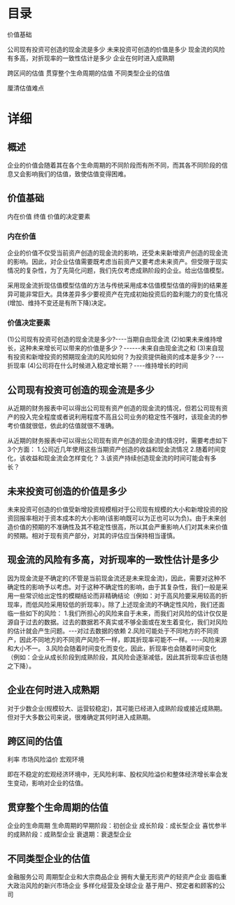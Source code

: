# 目录
价值基础

公司现有投资可创造的现金流是多少
未来投资可创造的价值是多少
现金流的风险有多高，对折现率的一致性估计是多少
企业在何时进入成熟期

跨区间的估值
贯穿整个生命周期的估值
不同类型企业的估值

厘清估值难点

# 详细
## 概述
企业的价值会随着其在各个生命周期的不同阶段而有所不同，而其各不同阶段的信息又会影响我们的估值，致使估值变得困难。
## 价值基础
内在价值
终值
价值的决定要素

### 内在价值
企业的价值不仅受当前资产创造的现金流的影响，还受未来新增资产创造的现金流的影响。因此，对企业估值需要既考虑当前资产又要考虑未来资产。但受限于现实情况的复杂性，为了先简化问题，我们先仅考虑成熟阶段的企业。给出估值模型。

采用现金流折现估值模型估值的方法与传统采用成本估值模型估值的得到的结果差异可能非常巨大。具体差异多少要视资产在完成初始投资后的盈利能力的变化情况(增加、维持不变还是有所下降)决定。
### 价值决定要素
(1)公司现有投资可创造的现金流是多少?----当期自由现金流
(2)如果未来维持增长，这种未来增长可以带来的价值是多少？------未来自由现金流之和
(3)来自现有投资和新增投资的预期现金流的风险如何？为投资提供融资的成本是多少？---折现率
(4)公司将在什么时候进入稳定增长期？----维持增长的时间

## 公司现有投资可创造的现金流是多少
从近期的财务报表中可以得出公司现有资产创造的现金流的情况，但若公司现有资产的投入完全程度或者说利用程度不高且公司业务的稳定性不强时，该现金流的参考价值就很低，依此的估值就很不准确。

从近期的财务报表中可以得出公司现有资产创造的现金流的情况时，需要考虑如下3个方面：
1.公司近几年使用这些当期资产创造的收益和现金流情况
2.随着时间变化，该收益和现金流会怎样变化？
3.该资产持续创造现金流的时间可能会有多长？

## 未来投资可创造的价值是多少
未来投资可创造的价值受新增投资规模相对于公司现有规模的大小和新增投资的投资回报率相对于资本成本的大小影响(该影响既可以为正也可以为负)。由于未来创造价值的预期的不准确性及其不稳定性很高，所以其会严重影响人们对其未来价值的预期。相对于现有资产部分，对其的评估应当保持相当谨慎。

## 现金流的风险有多高，对折现率的一致性估计是多少
因为现金流是不确定的(不管是当前现金流还是未来现金流)，因此，需要对这种不确定性的影响予以考虑。对于这种不确定性的影响，由于其复杂性，我们一般是采用一些常识给出定性的模糊结论而非精确结论（例如：对于高风险要采用较高的折现率，而低风险采用较低的折现率）。除了上述现金流的不确定性风险，我们还面临一些如下的风险：
1.我们所担心的风险来自于未来，而我们对风险的估计仅仅是源自于过去的数据。过去的数据若不真实或不够全面或在发生着变化，我们对风险的估计就会产生问题。---对过去数据的依赖
2.风险可能处于不同地方的不同资产，因此不同地方的不同资产风险不一样，即其折现率可能不一样。----风险来源和大小不一。
3.风险会随着时间变化而变化，因此，折现率也会随着时间变化（例如：企业从成长阶段到成熟阶段，其风险会逐渐减低，因此其折现率应该也随之下降）。

## 企业在何时进入成熟期
对于少数企业(规模较大、运营较稳定)，其可能已经进入成熟阶段或接近成熟期。但对于大多数公司来说，很难确定其何时进入成熟期。

## 跨区间的估值
利率
市场风险溢价
宏观环境

即在不稳定的宏观经济环境中，无风险利率、股权风险溢价和整体经济增长率会发生变动，影响对企业的估值。

## 贯穿整个生命周期的估值
企业的生命周期
生命周期的早期阶段：初创企业
成长阶段：成长型企业
喜忧参半的成熟阶段：成熟型企业
衰退期：衰退型企业

## 不同类型企业的估值
金融服务公司
周期型企业和大宗商品企业
拥有大量无形资产的轻资产企业
面临重大政治风险的新兴市场企业
多样化经营及全球企业
基于用户、预定者和顾客的公司



